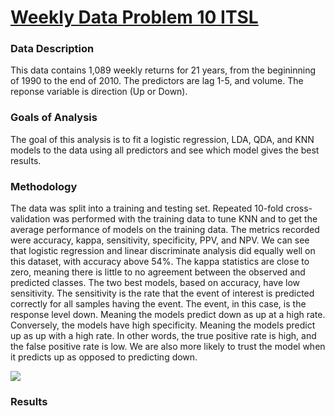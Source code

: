 # [Weekly Data Problem 10 ITSL](https://github.com/ModelBehavior/tecator/blob/main/teactor.Rmd)
### Data Description
This data contains 1,089 weekly returns for 21 years, from the begininning of 1990 to the end of 2010. The predictors are lag 1-5, and volume. The reponse variable is direction (Up or Down).

### Goals of Analysis
The goal of this analysis is to fit a logistic regression, LDA, QDA, and KNN models to the data using all predictors and see which model gives the best results.

### Methodology
The data was split into a training and testing set. Repeated 10-fold cross-validation was performed with the training data to tune KNN and to get the average performance of models on the training data. The metrics recorded were accuracy, kappa, sensitivity, specificity, PPV, and NPV. We can see that logistic regression and linear discriminate analysis did equally well on this dataset, with accuracy above 54%. The kappa statistics are close to zero, meaning there is little to no agreement between the observed and predicted classes. The two best models, based on accuracy, have low sensitivity. The sensitivity is the rate that the event of interest is predicted correctly for all samples having the event. The event, in this case, is the response level down. Meaning the models predict down as up at a high rate. Conversely, the models have high specificity. Meaning the models predict up as up with a high rate. In other words, the true positive rate is high, and the false positive rate is low. We are also more likely to trust the model when it predicts up as opposed to predicting down.

![](/images/project1_1)

### Results 
